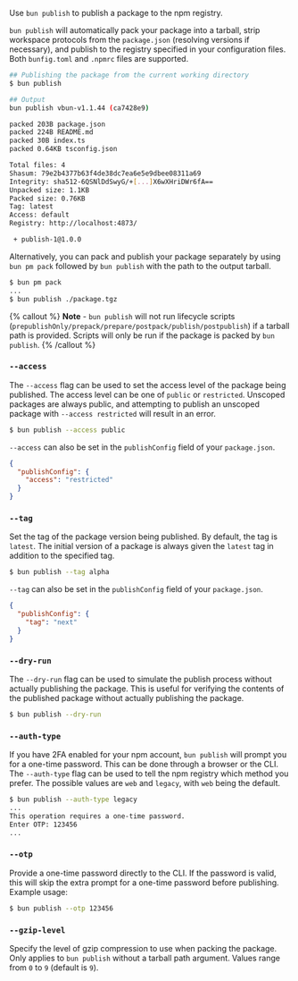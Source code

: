 Use `bun publish` to publish a package to the npm registry.

`bun publish` will automatically pack your package into a tarball, strip workspace protocols from the `package.json` (resolving versions if necessary), and publish to the registry specified in your configuration files. Both `bunfig.toml` and `.npmrc` files are supported.

```sh
## Publishing the package from the current working directory
$ bun publish

## Output
bun publish vbun-v1.1.44 (ca7428e9)

packed 203B package.json
packed 224B README.md
packed 30B index.ts
packed 0.64KB tsconfig.json

Total files: 4
Shasum: 79e2b4377b63f4de38dc7ea6e5e9dbee08311a69
Integrity: sha512-6QSNlDdSwyG/+[...]X6wXHriDWr6fA==
Unpacked size: 1.1KB
Packed size: 0.76KB
Tag: latest
Access: default
Registry: http://localhost:4873/

 + publish-1@1.0.0
```

Alternatively, you can pack and publish your package separately by using `bun pm pack` followed by `bun publish` with the path to the output tarball.

```sh
$ bun pm pack
...
$ bun publish ./package.tgz
```

{% callout %}
**Note** - `bun publish` will not run lifecycle scripts (`prepublishOnly/prepack/prepare/postpack/publish/postpublish`) if a tarball path is provided. Scripts will only be run if the package is packed by `bun publish`.
{% /callout %}

### `--access`

The `--access` flag can be used to set the access level of the package being published. The access level can be one of `public` or `restricted`. Unscoped packages are always public, and attempting to publish an unscoped package with `--access restricted` will result in an error.

```sh
$ bun publish --access public
```

`--access` can also be set in the `publishConfig` field of your `package.json`.

```json
{
  "publishConfig": {
    "access": "restricted"
  }
}
```

### `--tag`

Set the tag of the package version being published. By default, the tag is `latest`. The initial version of a package is always given the `latest` tag in addition to the specified tag.

```sh
$ bun publish --tag alpha
```

`--tag` can also be set in the `publishConfig` field of your `package.json`.

```json
{
  "publishConfig": {
    "tag": "next"
  }
}
```

### `--dry-run`

The `--dry-run` flag can be used to simulate the publish process without actually publishing the package. This is useful for verifying the contents of the published package without actually publishing the package.

```sh
$ bun publish --dry-run
```

### `--auth-type`

If you have 2FA enabled for your npm account, `bun publish` will prompt you for a one-time password. This can be done through a browser or the CLI. The `--auth-type` flag can be used to tell the npm registry which method you prefer. The possible values are `web` and `legacy`, with `web` being the default.

```sh
$ bun publish --auth-type legacy
...
This operation requires a one-time password.
Enter OTP: 123456
...
```

### `--otp`

Provide a one-time password directly to the CLI. If the password is valid, this will skip the extra prompt for a one-time password before publishing. Example usage:

```sh
$ bun publish --otp 123456
```

### `--gzip-level`

Specify the level of gzip compression to use when packing the package. Only applies to `bun publish` without a tarball path argument. Values range from `0` to `9` (default is `9`).
